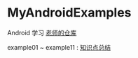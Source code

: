 # MyAndroidExamples
Android 学习 [老师的仓库](https://github.com/bwhyman/android-examples)

example01 ~ example11 : [知识点总结](https://zhanyeye.netlify.com/2019/05/12/19-05-12-android-%E7%AC%94%E8%AE%B0/)

